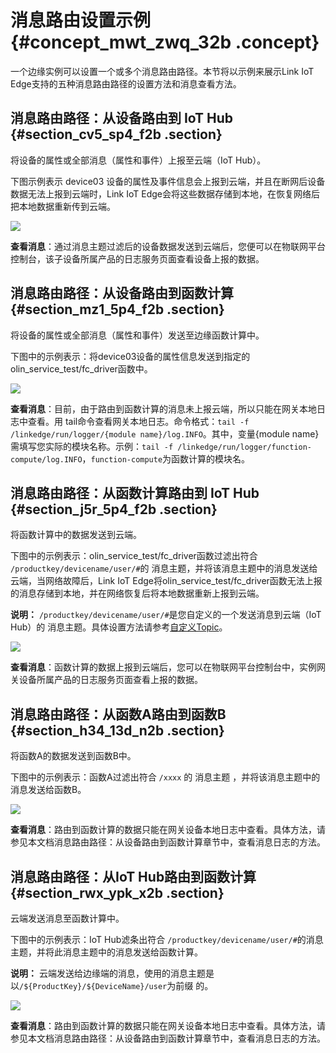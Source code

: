 # 消息路由设置示例 {#concept_mwt_zwq_32b .concept}

一个边缘实例可以设置一个或多个消息路由路径。本节将以示例来展示Link IoT Edge支持的五种消息路由路径的设置方法和消息查看方法。

## 消息路由路径：从设备路由到 IoT Hub {#section_cv5_sp4_f2b .section}

将设备的属性或全部消息（属性和事件）上报至云端（IoT Hub）。

下图示例表示 device03 设备的属性及事件信息会上报到云端，并且在断网后设备数据无法上报到云端时，Link IoT Edge会将这些数据存储到本地，在恢复网络后把本地数据重新传到云端。

![](http://static-aliyun-doc.oss-cn-hangzhou.aliyuncs.com/assets/img/15106/15408908686548_zh-CN.png)

**查看消息**：通过消息主题过滤后的设备数据发送到云端后，您便可以在物联网平台控制台，该子设备所属产品的日志服务页面查看设备上报的数据。

## 消息路由路径：从设备路由到函数计算 {#section_mz1_5p4_f2b .section}

将设备的属性或全部消息（属性和事件）发送至边缘函数计算中。

下图中的示例表示：将device03设备的属性信息发送到指定的olin\_service\_test/fc\_driver函数中。

![](http://static-aliyun-doc.oss-cn-hangzhou.aliyuncs.com/assets/img/15106/15408908686549_zh-CN.png)

**查看消息**：目前，由于路由到函数计算的消息未上报云端，所以只能在网关本地日志中查看。用 tail命令查看网关本地日志。命令格式：`tail -f /linkedge/run/logger/{module name}/log.INFO`。其中，变量\{module name\}需填写您实际的模块名称。示例：`tail -f /linkedge/run/logger/function-compute/log.INFO`，`function-compute`为函数计算的模块名。

## 消息路由路径：从函数计算路由到 IoT Hub {#section_j5r_5p4_f2b .section}

将函数计算中的数据发送到云端。

下图中的示例表示：olin\_service\_test/fc\_driver函数过滤出符合 `/productkey/devicename/user/#`的 消息主题，并将该消息主题中的消息发送给云端，当网络故障后，Link IoT Edge将olin\_service\_test/fc\_driver函数无法上报的消息存储到本地，并在网络恢复后将本地数据重新上报到云端。

**说明：** `/productkey/devicename/user/#`是您自定义的一个发送消息到云端（IoT Hub）的 消息主题。具体设置方法请参考[自定义Topic](../../../../cn.zh-CN/用户指南/产品与设备/Topic/自定义Topic.md#)。

![](http://static-aliyun-doc.oss-cn-hangzhou.aliyuncs.com/assets/img/15106/15408908686550_zh-CN.png)

**查看消息**：函数计算的数据上报到云端后，您可以在物联网平台控制台中，实例网关设备所属产品的日志服务页面查看上报的数据。

## 消息路由路径：从函数A路由到函数B {#section_h34_13d_n2b .section}

将函数A的数据发送到函数B中。

下图中的示例表示：函数A过滤出符合 `/xxxx` 的 消息主题 ，并将该消息主题中的消息发送给函数B。

![](http://static-aliyun-doc.oss-cn-hangzhou.aliyuncs.com/assets/img/15303/15408908697268_zh-CN.png)

**查看消息**：路由到函数计算的数据只能在网关设备本地日志中查看。具体方法，请参见本文档消息路由路径：从设备路由到函数计算章节中，查看消息日志的方法。

## 消息路由路径：从IoT Hub路由到函数计算 {#section_rwx_ypk_x2b .section}

云端发送消息至函数计算中。

下图中的示例表示：IoT Hub滤条出符合 `/productkey/devicename/user/#`的消息主题，并将此消息主题中的消息发送给函数计算。

**说明：** 云端发送给边缘端的消息，使用的消息主题是以`/${ProductKey}/${DeviceName}/user`为前缀 的。

![](http://static-aliyun-doc.oss-cn-hangzhou.aliyuncs.com/assets/img/15303/154089086910113_zh-CN.png)

**查看消息**：路由到函数计算的数据只能在网关设备本地日志中查看。具体方法，请参见本文档消息路由路径：从设备路由到函数计算章节中，查看消息日志的方法。


